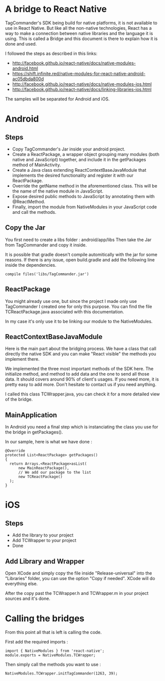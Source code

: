 A bridge to React Native
========================

TagCommander's SDK being build for native platforms, it is not available to use in React Native. But like all the non-native technologies, React has a way to make a connection between native libraries and the language it is using. This is called a Bridge and this document is there to explain how it is done and used.


I followed the steps as described in this links: 

* http://facebook.github.io/react-native/docs/native-modules-android.html
* https://shift.infinite.red/native-modules-for-react-native-android-ac05dbda800d
* http://facebook.github.io/react-native/docs/native-modules-ios.html
* http://facebook.github.io/react-native/docs/linking-libraries-ios.html

The samples will be separated for Android and iOS.

Android
=======

Steps
-----

* Copy TagCommander's Jar inside your android project.
* Create a ReactPackage, a wrapper object grouping many modules (both native and JavaScript) together, and include it in the getPackages method of MainActivity.
* Create a Java class extending ReactContextBaseJavaModule that implements the desired functionality and register it with our ReactPackage.
* Override the getName method in the aforementioned class. This will be the name of the native module in JavaScript.
* Expose desired public methods to JavaScript by annotating them with @ReactMethod.
* Finally, import the module from NativeModules in your JavaScript code and call the methods.

Copy the Jar
------------

You first need to create a libs folder : android/app/libs
Then take the Jar from TagCommander and copy it inside.

It is possible that gradle doesn't compile automitically with the jar for some reasons. If there is any issue, open build.gradle and add the following line inside the dependencies.

	compile files('libs/TagCommander.jar')

ReactPackage
------------

You might already use one, but since the project I made only use TagCommander I created one for only this purpose. You can find the file TCReactPackage.java associated with this documentation.

In my case it's only use it to be linking our module to the NativeModules.

ReactContextBaseJavaModule
--------------------------

Here is the main part about the bridging process. We have a class that call directly the native SDK and you can make "React visible" the methods you implement there.

We implemented the three most important methods of the SDK here. The initialize method, and method to add data and the one to send all those data. It should covers around 90% of client's usages. If you need more, it is pretty easy to add more. Don't hesitate to contact us if you need anything.

I called this class TCWrapper.java, you can check it for a more detailed view of the bridge.

MainApplication
---------------

In Android you need a final step which is instanciating the class you use for the bridge in getPackages().

In our sample, here is what we have done :

    @Override
    protected List<ReactPackage> getPackages()
    {
      return Arrays.<ReactPackage>asList(
          new MainReactPackage(),
          // We add our package to the list
          new TCReactPackage()
      );
    }

iOS
===

Steps
-----

* Add the library to your project
* Add TCWrapper to your project
* Done


Add Library and Wrapper
-----------------------

Open XCode and simply copy the file inside "Release-universal" into the "Libraries" folder, you can use the option "Copy if needed". XCode will do everything else.

After the copy past the TCWrapper.h and TCWrapper.m in your project sources and it's done.


Calling the bridges
===================

From this point all that is left is calling the code.

First add the required imports :

	import { NativeModules } from 'react-native';
	module.exports = NativeModules.TCWrapper;

Then simply call the methods you want to use :

	NativeModules.TCWrapper.initTagCommander(1263, 39);

